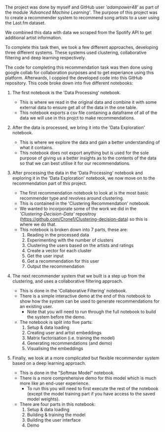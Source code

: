 The project was done by myself and GitHub user *'adampower48'* as part of the module *'Advanced Machine Learning'*. The purpose of this project was to create a recommender system to recommend song artists to a user using the Last.fm dataset.

We combined this data with data we scraped from the Spotify API to get additional artist information.

To complete this task then, we took a few different approaches, developing three different systems. These systems used clustering, collaborative filtering and deep learning respectively.

The code for completing this recommendation task was then done using google collab for collaboration purposes and to get experiance using this platform. Afterwards, I coppied the developed code into this GitHub repository.
This code broke down into five different notebooks:

1.  The first notebook is the 'Data Processing' notebook.
    - This is where we read in the original data and combine it with some external data to ensure get all of the data in the one table.
    - This notebook exports a csv file containing a dataframe of all of the data we will use in this projct to make recommendations.

2.  After the data is processed, we bring it into the 'Data Exploration' notebook.
    - This is where we explore the data and gain a better understanding of what it contains.
    - This notebook does not export anything but is used for the sole purpose of giving us a better insights as to the contents of the data so that we can best utilise it for our recommendations.
    
3.  After processing the data in the 'Data Processing' notebook and exploring it in the 'Data Exploration' notebook, we now move on to the recommendation part of this project.
    - The first recommendation notebook to look at is the most basic recommender type and revolves around clustering.
    - This is contained in the 'Clustering Recommendation' notebook.
    - We wanted to incorporate some of the work we did in the *'Clustering-Decision-Data'* repositroy (https://github.com/Crone1/Clustering-decision-data) so this is where we do that.
    - This notebook is broken down into 7 parts, these are:
        1.   Reading in the processed data
        2.   Experimenting with the number of clusters
        3.   Clustering the users based on the artists and ratings
        4.   Create a vector for each cluster
        5.   Get the user input
        6.   Get a recommendation for this user
        7.   Output the recommendation
        
4.  The next recommender system that we built is a step up from the clustering, and uses a collaborative filtering approach. 
    - This is done in the 'Collaborative Filtering' notebook.
    - There is a simple interactive demo at the end of this notebook to show how the system can be used to generate recommendations for an existing user.
        - Note that you will need to run through the full notebook to build the system before the demo.
    - The notebook is split into five parts:
        1.  Setup & data loading
        2.  Creating user and artist embeddings
        3.  Matrix factorisation (i.e. training the model)
        4.  Generating recommendations (and demo)
        5.  Visualising the embeddings
        
5.  Finally, we look at a more complicated but flexible recommender system based on a deep learning approach.
    - This is done in the "Softmax Model" notebook.
    - There is a more comprehensive demo for this model which is much more like an end-user experience.
         - To run this you will need to first execute the rest of the notebook (except the model training part if you have access to the saved model weights).
    - There are four parts in this notebook:
        1.  Setup & data loading
        2.  Building & training the model
        3.  Building the user interface
        4.  Demo
    
